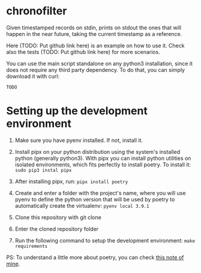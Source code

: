 # chronofilter

Given timestamped records on stdin, prints on stdout the ones that will happen in the near future, taking the current timestamp as a reference.

Here (TODO: Put github link here) is an example on how to use it. Check also the tests (TODO: Put github link here) for more scenarios.

You can use the main script standalone on any python3 installation, since it does not require any third party dependency. To do that, you can simply download it with curl:
```
TODO
```

# Setting up the development environment

1. Make sure you have pyenv installed. If not, install it.

2. Install pipx on your python distribution using the system's installed python (generally python3). With pipx you can install python utilities on isolated environments, which fits perfectly to install poetry. To install it: `sudo pip3 instal pipx`

3. After installing pipx, run: `pipx install poetry`

4. Create and enter a folder with the project's name, where you will use pyenv to define the python version that will be used by poetry to automatically create the virtualenv: `pyenv local 3.9.1`

5. Clone this repository with git clone

6. Enter the cloned repository folder

7. Run the following command to setup the development environment: `make requirements`

PS: To understand a little more about poetry, you can check [this note of mine](https://tiagopr.nl/posts/published/using-poetry-for-dependencies-on-python-projects/).

